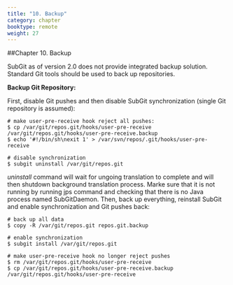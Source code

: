 ```yaml
---
title: "10. Backup"
category: chapter
booktype: remote
weight: 27
---
```

##Chapter 10. Backup

SubGit as of version 2.0 does not provide integrated backup solution. Standard Git tools should be used to back up repositories.

**Backup Git Repository:**

First, disable Git pushes and then disable SubGit synchronization (single Git repository is assumed):

    # make user-pre-receive hook reject all pushes:
    $ cp /var/git/repos.git/hooks/user-pre-receive /var/git/repos.git/hooks/user-pre-receive.backup
    $ echo '#!/bin/sh\nexit 1' > /var/svn/repos/.git/hooks/user-pre-receive

    # disable synchronization
    $ subgit uninstall /var/git/repos.git

*uninstall* command will wait for ungoing translation to complete and will then shutdown background translation process. Marke sure that it is not running by running jps command and checking that there is no Java process named SubGitDaemon. Then, back up everything, reinstall SubGit and enable synchronization and Git pushes back:

    # back up all data
    $ copy -R /var/git/repos.git repos.git.backup

    # enable synchronization
    $ subgit install /var/git/repos.git

    # make user-pre-receive hook no longer reject pushes
    $ rm /var/git/repos.git/hooks/user-pre-receive
    $ cp /var/git/repos.git/hooks/user-pre-receive.backup /var/git/repos.git/hooks/user-pre-receive

[](#up)